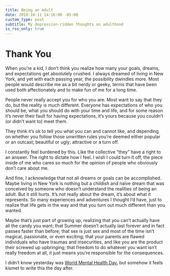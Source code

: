 ```yaml
---
title: Being an Adult
date: 2018-10-11 14:16:00 -05:00
custom_type: post
subtitle: My depression-ridden thoughts on adulthood
is_rss_only: true
---
```


# Thank You

When you’re a kid, I don’t think you realize how many your goals, dreams, and expectations get absolutely crushed. I always dreamed of living in New York, and yet with each passing year, the possibility dwindles more. Most people would describe me as a bit nerdy or geeky, terms that have been used both affectionately and to make fun of me for a long time. 

People never really accept you for who you are. Most want to say that they do, but the reality is much different. Everyone has expectations of who you should be, what you should do with your time and life, and for some reason it’s never their fault for having expectations, it’s yours because you couldn’t (or didn’t want to) meet them.

They think it’s ok to tell you what you can and cannot like, and depending on whether you follow those unwritten rules you’re deemed either popular or an outcast; beautiful or ugly; attractive or a turn off.

I constantly feel burdened by this. Like the collective “they” have a right to an answer. The right to dictate how I feel. I wish I could turn it off, the piece inside of me who cares so much for the opinion of people who obviously don’t care about me.

And fine, I acknowledge that not all dreams or goals can be accomplished. Maybe living in New York is nothing but a childish and naïve dream that was conceived by someone who doesn’t understand the realities of being an adult. But it still hurts. It’s not really about the dream, it’s about what it represents. So many experiences and adventures I thought I’d have, just to realize that life gets in the way and that you turn out much different than you wanted.

Maybe that’s just part of growing up, realizing that you can’t actually have all the candy you want; that Summer doesn’t actually last forever and in fact passes faster than before; that sex is just sex and most of the time isn’t magical, passionate, or even exciting; that your parents are flawed individuals who have traumas and insecurities, and like you are the product their screwed up upbringing; that freedom to do whatever you want isn’t really freedom at all, it just means you’re responsible for the consequences.

I didn’t know yesterday was [World Mental Health Day](https://www.google.com/search?q=world+mental+health+day&oq=world+mental+heal&aqs=chrome.0.0l2j69i57j0l3.4416j0j1&sourceid=chrome&ie=UTF-8), but somehow it feels kismet to write this the day after.